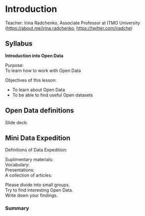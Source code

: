# Introduction

Teacher:
Irina Radchenko, Associate Professor at ITMO University (https://about.me/irina.radchenko, https://twitter.com/iradche)     

## Syllabus     
**Introduction into Open Data**

Purpose:      
To learn how to work with Open Data     
     
Objectives of this lesson:      
- To learn about Open Data
- To be able to find useful Open datasets


## Open Data definitions

Slide deck:   


## Mini Data Expedition

Definitions of Data Expedition:     
      
Suplimentary materials:     
Vocabulary:      
Presentations:      
A collection of articles:       
      
      
Please divide into small groups.       
Try to find interesting Open Data.       
Write down your findings.       
   
### Summary





